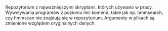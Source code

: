 Repozytorium z najważniejszymi skryptami, których używano w pracy. Wywoływania programów z poziomu linii komend, takie jak np. hmmsearch, czy hmmscan nie znajdują się w repozytorium. Argumenty w plikach są zmienione względem oryginalnych danych.
